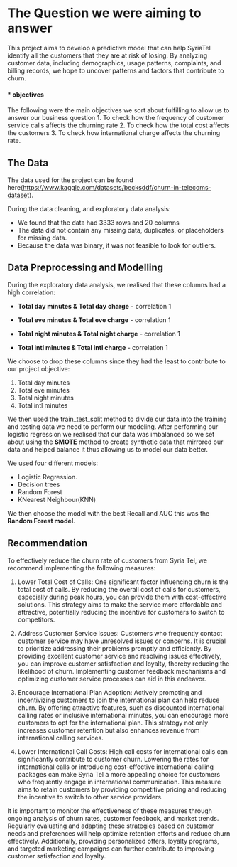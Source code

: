 # The Question we were aiming to answer
This project aims to develop a predictive model that can help SyriaTel identify all the customers that they are at risk of losing. By analyzing customer data, including demographics, usage patterns, complaints, and billing records, we hope to uncover patterns and factors that contribute to churn.

#### * objectives
   The following were the main objectives we sort about fulfilling to allow us to answer our business question
        1. To check how the frequency of customer service calls affects the churning rate
        2. To check how the total cost affects the customers
        3. To check how international charge affects the churning rate.

## The Data
The data used for the project can be found here(https://www.kaggle.com/datasets/becksddf/churn-in-telecoms-dataset).

During the data cleaning, and exploratory data analysis:
* We found that the data had 3333 rows and 20 columns
* The data did not contain any missing data, duplicates, or placeholders for missing data.
* Because the data was binary, it was not feasible to look for outliers.


## Data Preprocessing and Modelling
During the exploratory data analysis, we realised that these columns had a high correlation:

* **Total day minutes & Total day charge** - correlation 1 

* **Total eve minutes & Total eve charge** - correlation 1 

* **Total night minutes & Total night charge** - correlation 1

* **Total intl minutes & Total intl charge** - correlation 1 

We choose to drop these columns since they had the least to contribute to our project objective:

1. Total day minutes 
2. Total eve minutes 
3. Total night minutes 
4. Total intl minutes 

We then used the train_test_split method to divide our data into the training and testing data we need to perform our modeling.
After performing our logistic regression we realised that our data was imbalanced so we set about using the **SMOTE** method to create synthetic data that mirrored our data and helped balance it thus allowing us to model our data better.

We used four different models:
* Logistic Regression.
* Decision trees
* Random Forest
* KNearest Neighbour(KNN)

We then choose the model with the best Recall and AUC this was the **Random Forest model**.

## Recommendation
To effectively reduce the churn rate of customers from Syria Tel, we recommend implementing the following measures:

1. Lower Total Cost of Calls: One significant factor influencing churn is the total cost of calls. By reducing the overall cost of calls for customers, especially during peak hours, you can provide them with cost-effective solutions. This strategy aims to make the service more affordable and attractive, potentially reducing the incentive for customers to switch to competitors.

2. Address Customer Service Issues: Customers who frequently contact customer service may have unresolved issues or concerns. It is crucial to prioritize addressing their problems promptly and efficiently. By providing excellent customer service and resolving issues effectively, you can improve customer satisfaction and loyalty, thereby reducing the likelihood of churn. Implementing customer feedback mechanisms and optimizing customer service processes can aid in this endeavor.

3. Encourage International Plan Adoption: Actively promoting and incentivizing customers to join the international plan can help reduce churn. By offering attractive features, such as discounted international calling rates or inclusive international minutes, you can encourage more customers to opt for the international plan. This strategy not only increases customer retention but also enhances revenue from international calling services.

4. Lower International Call Costs: High call costs for international calls can significantly contribute to customer churn. Lowering the rates for international calls or introducing cost-effective international calling packages can make Syria Tel a more appealing choice for customers who frequently engage in international communication. This measure aims to retain customers by providing competitive pricing and reducing the incentive to switch to other service providers.

It is important to monitor the effectiveness of these measures through ongoing analysis of churn rates, customer feedback, and market trends. Regularly evaluating and adapting these strategies based on customer needs and preferences will help optimize retention efforts and reduce churn effectively. Additionally, providing personalized offers, loyalty programs, and targeted marketing campaigns can further contribute to improving customer satisfaction and loyalty.
